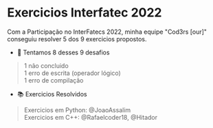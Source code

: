 # Exercicios Interfatec 2022

Com a Participação no InterFatecs 2022, minha equipe "Cod3rs [our]" conseguiu resolver 5 dos 9 exercicios propostos.

 - 🥉 Tentamos 8 desses 9 desafios
> 1 não concluido <br>
> 1 erro de escrita (operador lógico) <br>
> 1 erro de compilação<br>


- :books: Exercicios Resolvidos <br>
> Exercicios em Python: @JoaoAssalim <br>
> Exercicios em C++: 	@Rafaelcoder18, @Hitador
> 
